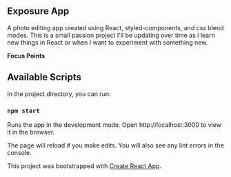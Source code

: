 ## Exposure App
A photo editing app created using React, styled-components, and css blend modes. This is a small passion project I'll be updating over time as I learn new things in React or when I want to experiment with something new.

**Focus Points**

## Available Scripts

In the project directory, you can run:

### `npm start`

Runs the app in the development mode.
Open http://localhost:3000 to view it in the browser.

The page will reload if you make edits.
You will also see any lint errors in the console.

This project was bootstrapped with [Create React App](https://github.com/facebook/create-react-app).
